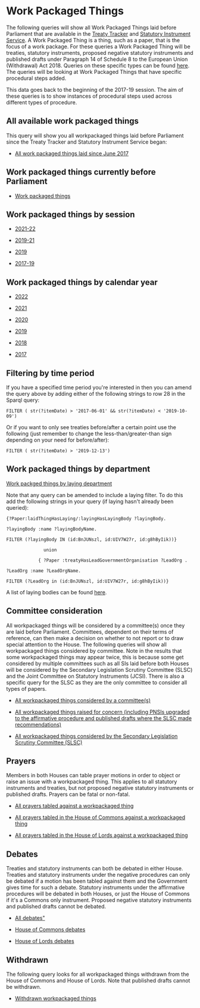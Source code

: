 # Work Packaged Things

The following queries will show all Work Packaged Things laid before Parliament that are available in the [Treaty Tracker](https://treaties.parliament.uk) and [Statutory Instrument Service](https://statutoryinstruments.parliament.uk/). A Work Packaged Thing is a thing, such as a paper, that is the focus of a work package. For these queries a Work Packaged Thing will be treaties, statutory instruments, proposed negative statutory instruments and published drafts under Paragraph 14 of Schedule 8 to the European Union (Withdrawal) Act 2018. Queries on these specific types can be found [here](https://ukparliament.github.io/ontologies/procedure/meta/queries/). The queries will be looking at Work Packaged Things that have specific procedural steps added.

This data goes back to the beginning of the 2017-19 session. The aim of these queries is to show instances of procedural steps used across different types of procedure.


## All available work packaged things

This query will show you all workpackaged things laid before Parliament since the Treaty Tracker and Statutory Instrument Service began:

* <a href="https://api.parliament.uk/s/cbea02e0">All work packaged things laid since June 2017</a>

## Work packaged things currently before Parliament

* [Work packaged things](https://api.parliament.uk/s/61ea2e4e)  

## Work packaged things by session

* <a href="https://api.parliament.uk/s/678addc1">2021-22</a>

* <a href="https://api.parliament.uk/s/0e601291">2019-21</a>

* <a href="https://api.parliament.uk/s/81727187">2019</a>

* <a href="https://api.parliament.uk/s/57fb64d3">2017-19</a>

## Work packaged things by calendar year

* <a href="https://api.parliament.uk/s/f12ad952">2022</a>

* <a href="https://api.parliament.uk/s/19224f0a">2021</a>

* <a href="https://api.parliament.uk/s/c48a5f3c">2020</a>

* <a href="https://api.parliament.uk/s/46569fbf">2019</a>

* <a href="https://api.parliament.uk/s/d5222955">2018</a>

* <a href="https://api.parliament.uk/s/ed8bb1bc">2017</a>

## Filtering by time period

If you have a specified time period you're interested in then you can amend the query above by adding either of the following strings to row 28 in the Sparql query:

    FILTER ( str(?itemDate) > '2017-06-01' && str(?itemDate) < '2019-10-09') 

Or if you want to only see treaties before/after a certain point use the following (just remember to change the less-than/greater-than sign depending on your need for before/after):

    FILTER ( str(?itemDate) > '2019-12-13')

## Work packaged things by department

[Work packged things by laying department](layings)	

Note that any query can be amended to include a laying filter. To do this add the following strings in your query (if laying hasn't already been queried):


    
	{?Paper:laidThingHasLaying/:layingHasLayingBody ?layingBody.
	
	?layingBody :name ?layingBodyName.
	
    FILTER (?layingBody IN (id:BnJUNszl, id:UIV7W27r, id:g8hByIik))}
	
                  union
				  
                { ?Paper :treatyHasLeadGovernmentOrganisation ?LeadOrg .
					
    ?LeadOrg :name ?LeadOrgName.
	
    FILTER (?LeadOrg in (id:BnJUNszl, id:UIV7W27r, id:g8hByIik))}
	
A list of laying bodies can be found [here](https://api.parliament.uk/query/resource?uri=https%3A%2F%2Fid.parliament.uk%2Fschema%2FLayingBody). 


## Committee consideration

All workpackaged things will be considered by a committee(s) once they are laid before Parliament. Committees, dependent on their terms of reference, can then make a decision on whether to not report or to draw special attention to the House. The following queries will show all workpackaged things considered by committee. Note in the results that some workpackaged things may appear twice, this is because some get considered by multiple committees such as all SIs laid before both Houses will be considered by the Secondary Legislation Scrutiny Committee (SLSC) and the Joint Committee on Statutory Instruments (JCSI). There is also a specific query for the SLSC as they are the only committee to consider all types of papers. 

* <a href="https://api.parliament.uk/s/86ca0733">All workpackaged things considered by a committee(s)</a>

* <a href="https://api.parliament.uk/s/5c918f33">All workpackaged things raised for concern (including PNSIs upgraded to the affirmative procedure and published drafts where the SLSC made recommendations)</a>

* <a href="https://api.parliament.uk/s/bb1c1c3f">All workpackaged things considered by the Secondary Legislation Scrutiny Committee (SLSC)</a>

## Prayers

Members in both Houses can table prayer motions in order to object or raise an issue with a workpackaged thing. This applies to all statutory instruments and treaties, but not proposed negative statutory instruments or published drafts. Prayers can be fatal or non-fatal. 

* <a href="https://api.parliament.uk/s/06f2f2b9">All prayers tabled against a workpackaged thing</a>

* <a href="https://api.parliament.uk/s/45855274">All prayers tabled in the House of Commons against a workpackaged thing</a>

* <a href="https://api.parliament.uk/s/c7c9a430">All prayers tabled in the House of Lords against a workpackaged thing</a>

## Debates 

Treaties and statutory instruments can both be debated in either House. Treaties and statutory instruments under the negative procedures can only be debated if a motion has been tabled against them and the Government gives time for such a debate. Statutory instruments under the affirmative procedures will be debated in both Houses, or just the House of Commons if it's a Commons only instrument. Proposed negative statutory instruments and published drafts cannot be debated. 

* <a href="https://api.parliament.uk/s/1e0e1c8e">All debates"</a>

* <a href="https://api.parliament.uk/s/18872032">House of Commons debates</a>

* <a href="hhttps://api.parliament.uk/s/315cb74f">House of Lords debates</a>


## Withdrawn 

The following query looks for all workpackaged things withdrawn from the House of Commons and House of Lords. Note that published drafts cannot be withdrawn.

* <a href="https://api.parliament.uk/s/cca03850">Withdrawn workpackaged things</a>
